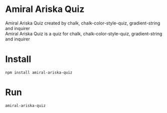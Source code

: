 # Amiral Ariska Quiz
Amiral Ariska Quiz created by chalk, chalk-color-style-quiz, gradient-string and inquirer<br>
Amiral Ariska Quiz is a quiz for chalk, chalk-color-style-quiz, gradient-string and inquirer
# Install
`npm install amiral-ariska-quiz`
# Run
`amiral-ariska-quiz`